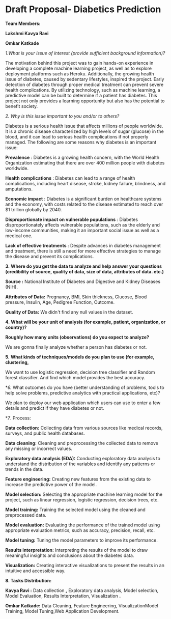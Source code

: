 # **Draft Proposal- Diabetics Prediction**

**Team Members:**

**Lakshmi Kavya Ravi**  

**Omkar Katkade**

**1*.*What is your issue of interest (provide sufficient background information)?**

The motivation behind this project was to gain hands-on experience in developing a complete machine learning project, as well as to explore deployment platforms such as Heroku. Additionally, the growing health issue of diabetes, caused by sedentary lifestyles, inspired the project. Early detection of diabetes through proper medical treatment can prevent severe health complications. By utilizing technology, such as machine learning, a predictive model can be built to determine if a patient has diabetes. This project not only provides a learning opportunity but also has the potential to benefit society.

**2*.  Why is this issue important to you and/or to others?*

Diabetes is a serious health issue that affects millions of people worldwide. It is a chronic disease characterized by high levels of sugar (glucose) in the blood, and it can lead to serious health complications if not properly managed. The following are some reasons why diabetes is an important issue:

**Prevalence** : Diabetes is a growing health concern, with the World Health Organization estimating that there are over 400 million people with diabetes worldwide.

**Health complications** : Diabetes can lead to a range of health complications, including heart disease, stroke, kidney failure, blindness, and amputations.

**Economic impact** : Diabetes is a significant burden on healthcare systems and the economy, with costs related to the disease estimated to reach over $1 trillion globally by 2040.

**Disproportionate impact on vulnerable populations** : Diabetes disproportionately affects vulnerable populations, such as the elderly and low-income communities, making it an important social issue as well as a medical one.

**Lack of effective treatments** : Despite advances in diabetes management and treatment, there is still a need for more effective strategies to manage the disease and prevent its complications.

**3.** **Where do you get the data to analyze and help answer your questions (credibility of source, quality of data, size of data, attributes of data. etc.)**

**Source :** National Institute of Diabetes and Digestive and Kidney Diseases (NIH).

**Attributes of Data:** Pregnancy, BMI, Skin thickness, Glucose, Blood pressure, Insulin, Age, Pedigree Function, Outcome.

**Quality of Data:** We didn't find any null values in the dataset.

**4.** **What will be your unit of analysis (for example, patient, organization, or country)?**

**Roughly how many units (observations) do you expect to analyze?**

We are gonna finally analyze whether a person has diabetes or not.

**5.** **What kinds of techniques/models do you plan to use (for example, clustering,**

We want to use logistic regression, decision tree classifier and Random forest classifier. And find which model provides the best accuracy.

**6.* What outcomes do you have (better understanding of problems, tools to help solve problems, predictive analytics with practical applications, etc)?

We plan to deploy our web application which users can use to enter a few details and predict if they have diabetes or not.

**7*.  Process:

**Data collection:** Collecting data from various sources like medical records, surveys, and public health databases.

**Data cleaning:** Cleaning and preprocessing the collected data to remove any missing or incorrect values.

**Exploratory data analysis (EDA):** Conducting exploratory data analysis to understand the distribution of the variables and identify any patterns or trends in the data.

**Feature engineering:** Creating new features from the existing data to increase the predictive power of the model.

**Model selection:** Selecting the appropriate machine learning model for the project, such as linear regression, logistic regression, decision trees, etc.

**Model training:** Training the selected model using the cleaned and preprocessed data.

**Model evaluation:** Evaluating the performance of the trained model using appropriate evaluation metrics, such as accuracy, precision, recall, etc.

**Model tuning:** Tuning the model parameters to improve its performance.

**Results interpretation:** Interpreting the results of the model to draw meaningful insights and conclusions about the diabetes data.

**Visualization:** Creating interactive visualizations to present the results in an intuitive and accessible way.

**8. Tasks Distribution:**

**Kavya Ravi :** Data collection **,** Exploratory data analysis, Model selection, Model Evaluation, Results Interpretation, Visualization **.**

**Omkar Katkade:** Data Cleaning, Feature Engineering, VisualizationModel Training, Model Tuning,Web Application Development.
